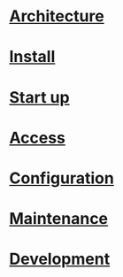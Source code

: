 # [Architecture](https://github.com/aegif/NemakiWare/wiki/Architecture)
# [Install](https://github.com/aegif/NemakiWare/wiki/Install)
# [Start up](https://github.com/aegif/NemakiWare/wiki/Start-up)
# [Access](https://github.com/aegif/NemakiWare/wiki/Access)
# [Configuration](https://github.com/aegif/NemakiWare/wiki/Configuration)
# [Maintenance](https://github.com/aegif/NemakiWare/wiki/Maintenance)
# [Development]()